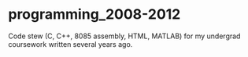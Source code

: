# programming_2008-2012

Code stew (C, C++, 8085 assembly, HTML, MATLAB) for my undergrad coursework written several years ago.

